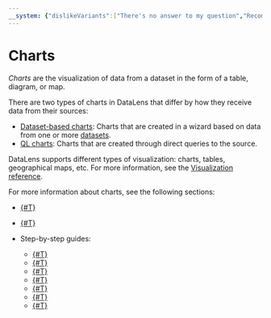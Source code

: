```yaml
---
__system: {"dislikeVariants":["There's no answer to my question","Recommendations aren't helpful","Content does not match the title","Other"]}
---
```

# Charts

_Charts_ are the visualization of data from a dataset in the form of a table, diagram, or map.

There are two types of charts in DataLens that differ by how they receive data from their sources:

* [Dataset-based charts](./dataset-based-charts.md): Charts that are created in a wizard based on data from one or more [datasets](../dataset/index.md).
* [QL charts](./ql-charts.md): Charts that are created through direct queries to the source.

DataLens supports different types of visualization: charts, tables, geographical maps, etc. For more information, see the [Visualization reference](../../visualization-ref/index.md).

For more information about charts, see the following sections:

* [{#T}](./settings.md)
* [{#T}](./measure-values.md)
* Step-by-step guides:

  * [{#T}](../../operations/chart/create-chart.md)
  * [{#T}](../../operations/chart/create-sql-chart.md)
  * [{#T}](../../operations/chart/create-sql-chart.md)
  * [{#T}](../../operations/chart/add-hierarchy.md)
  * [{#T}](../../operations/chart/config-chart-navigator.md)
  * [{#T}](../../operations/chart/chart-null-settings.md)
  * [{#T}](../../operations/chart/create-palette.md)
